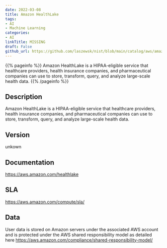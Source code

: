 ```yaml
---
date: 2022-03-08
title: Amazon HealthLake
tags: 
- AI
- Machine Learning
categories: 
- AI
linkTitle: MISSING
draft: False         
github_url: https://github.com/laszewsk/nist/blob/main/catalog/aws/amazon-healthlake.yaml
---
```


{{% pageinfo %}}
Amazon HealthLake is a HIPAA-eligible service that healthcare providers, health insurance companies, and pharmaceutical companies can use to store, transform, query, and analyze large-scale health data.
{{% /pageinfo %}}

## Description

Amazon HealthLake is a HIPAA-eligible service that healthcare providers, health insurance companies, and pharmaceutical companies can use to store, transform, query, and analyze large-scale health data.

## Version

unkown

## Documentation

https://aws.amazon.com/healthlake

## SLA

https://aws.amazon.com/compute/sla/

## Data

User data is stored on Amazon servers under the associated AWS account and is protected under the AWS shared responsibility model as detailed here https://aws.amazon.com/compliance/shared-responsibility-model/
